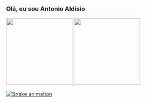 ### Olá, eu sou Antonio Aldísio


 <div>
  <a href="https://github.com/antoonioaldisio">
  <img height="180em" src="https://github-readme-stats.vercel.app/api?username=antoonioaldisio&show_icons=true&theme=dark&include_all_commits=true&count_private=true"/>
  <img height="180em" src="https://github-readme-stats.vercel.app/api/top-langs/?username=antoonioaldisio&layout=compact&langs_count=7&theme=dark"/>
</div>

 
 ![Snake animation](https://github.com/antoonioaldisio/antoonioaldisio/blob/output/github-contribution-grid-snake.svg)

<!--
**AntoonioAldisio/AntoonioAldisio** is a ✨ _special_ ✨ repository because its `README.md` (this file) appears on your GitHub profile.

Here are some ideas to get you started:

- 🔭 I’m currently working on ...
- 🌱 I’m currently learning ...
- 👯 I’m looking to collaborate on ...
- 🤔 I’m looking for help with ...
- 💬 Ask me about ...
- 📫 How to reach me: ...
- 😄 Pronouns: ...
- ⚡ Fun fact: ...
-->
